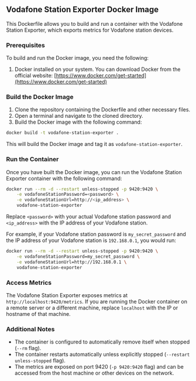 ## Vodafone Station Exporter Docker Image

This Dockerfile allows you to build and run a container with the Vodafone Station Exporter, which exports metrics for Vodafone station devices.

### Prerequisites

To build and run the Docker image, you need the following:

1. Docker installed on your system. You can download Docker from the official website: [https://www.docker.com/get-started](https://www.docker.com/get-started)

### Build the Docker Image

1. Clone the repository containing the Dockerfile and other necessary files.
2. Open a terminal and navigate to the cloned directory.
3. Build the Docker image with the following command:

```bash
docker build -t vodafone-station-exporter .
```

This will build the Docker image and tag it as `vodafone-station-exporter`.

### Run the Container

Once you have built the Docker image, you can run the Vodafone Station Exporter container with the following command:

```bash
docker run --rm -d --restart unless-stopped -p 9420:9420 \
	-e vodafoneStationPassword=<password> \
	-e vodafoneStationUrl=http://<ip_address> \
	vodafone-station-exporter
```

Replace `<password>` with your actual Vodafone station password and `<ip_address>` with the IP address of your Vodafone station.

For example, if your Vodafone station password is `my_secret_password` and the IP address of your Vodafone station is `192.168.0.1`, you would run:

```bash
docker run --rm -d --restart unless-stopped -p 9420:9420 \
	-e vodafoneStationPassword=my_secret_password \
	-e vodafoneStationUrl=http://192.168.0.1 \
	vodafone-station-exporter
```

### Access Metrics

The Vodafone Station Exporter exposes metrics at `http://localhost:9420/metrics`. If you are running the Docker container on a remote server or a different machine, replace `localhost` with the IP or hostname of that machine.

### Additional Notes

- The container is configured to automatically remove itself when stopped (`--rm` flag).
- The container restarts automatically unless explicitly stopped (`--restart unless-stopped` flag).
- The metrics are exposed on port 9420 (`-p 9420:9420` flag) and can be accessed from the host machine or other devices on the network.

